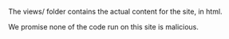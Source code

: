 The views/ folder contains the actual content for the site, in html.


We promise none of the code run on this site is malicious. 
